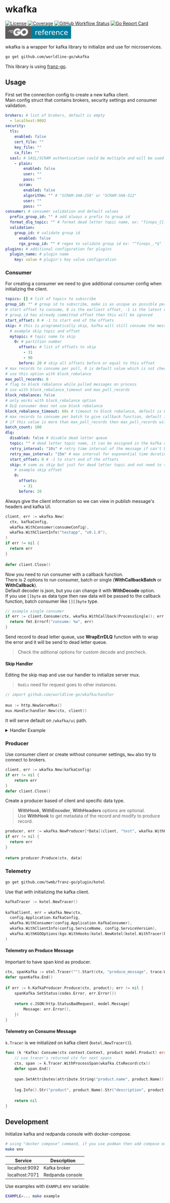 # wkafka

[![License](https://img.shields.io/github/license/worldline-go/wkafka?color=red&style=flat-square)](https://raw.githubusercontent.com/worldline-go/wkafka/main/LICENSE)
[![Coverage](https://img.shields.io/sonar/coverage/worldline-go_wkafka?logo=sonarcloud&server=https%3A%2F%2Fsonarcloud.io&style=flat-square)](https://sonarcloud.io/summary/overall?id=worldline-go_wkafka)
[![GitHub Workflow Status](https://img.shields.io/github/actions/workflow/status/worldline-go/wkafka/test.yml?branch=main&logo=github&style=flat-square&label=ci)](https://github.com/worldline-go/wkafka/actions)
[![Go Report Card](https://goreportcard.com/badge/github.com/worldline-go/wkafka?style=flat-square)](https://goreportcard.com/report/github.com/worldline-go/wkafka)
[![Go PKG](https://raw.githubusercontent.com/worldline-go/guide/main/badge/custom/reference.svg)](https://pkg.go.dev/github.com/worldline-go/wkafka)

wkafka is a wrapper for kafka library to initialize and use for microservices.

```sh
go get github.com/worldline-go/wkafka
```

This library is using [franz-go](https://github.com/twmb/franz-go).

## Usage

First set the connection config to create a new kafka client.  
Main config struct that contains brokers, security settings and consumer validation.

```yaml
brokers: # list of brokers, default is empty
  - localhost:9092
security:
  tls:
    enabled: false
    cert_file: ""
    key_file: ""
    ca_file: ""
  sasl: # SASL/SCRAM authentication could be multiple and will be used in order
    - plain:
        enabled: false
        user: ""
        pass: ""
      scram:
        enabled: false
        algorithm: "" # "SCRAM-SHA-256" or "SCRAM-SHA-512"
        user: ""
        pass: ""
consumer: # consumer validation and default values
  prefix_group_id: "" # add always a prefix to group id
  format_dlq_topic: "" # format dead letter topic name, ex: "finops_{{.AppName}}_dlq"
  validation:
    group_id: # validate group id
      enabled: false
      rgx_group_id: "" # regex to validate group id ex: "^finops_.*$"
plugins: # additional configuration for plugins
  plugin_name: # plugin name
    key: value # plugin's key value configuration
```

### Consumer

For creating a consumer we need to give additional consumer config when initializing the client.

```yaml
topics: [] # list of topics to subscribe
group_id: "" # group id to subscribe, make is as unique as possible per service
# start offset to consume, 0 is the earliest offset, -1 is the latest offset and more than 0 is the offset number
# group_id has already committed offset then this will be ignored
start_offset: 0 # -1 to start end of the offsets
skip: # this is programatically skip, kafka will still consume the message
  # example skip topic and offset
  mytopic: # topic name to skip
    0: # partition number
      offsets: # list of offsets to skip
        - 31
        - 90
      before: 20 # skip all offsets before or equal to this offset
# max records to consume per poll, 0 is default value which is not checking
# use this option with block_rebalance
max_poll_records: 0
# flag to block rebalance while pulled messages on process
# use with block_rebalance_timeout and max_poll_records
block_rebalance: false
# only works with block_rebalance option
# DLQ consumer does not use block rebalance
block_rebalance_timeout: 60s # timeout to block rebalance, default is 60 seconds
# max records to consume per batch to give callback function, default is 100
# if this value is more than max_poll_records then max_poll_records will be used
batch_count: 100
dlq:
  disabled: false # disable dead letter queue
  topic: "" # dead letter topic name, it can be assigned in the kafka config's format_dlq_topic
  retry_interval: "10s" # retry time interval of the message if can't be processed, default is 10s
  retry_max_interval: "15m" # max interval for exponential time duration limit, default is 15m
  start_offset: 0 # -1 to start end of the offsets
  skip: # same as skip but just for dead letter topic and not need to specify topic name
    # example skip offset
    0:
      offsets:
        - 31
      before: 20
```

Always give the client information so we can view in publish message's headers and kafka UI.

```go
client, err := wkafka.New(
  ctx, kafkaConfig,
  wkafka.WithConsumer(consumeConfig),
  wkafka.WithClientInfo("testapp", "v0.1.0"),
)
if err != nil {
  return err
}

defer client.Close()
```

Now you need to run consumer with a callback function.  
There is 2 options to run consumer, batch or single (__WithCallbackBatch__ or __WithCallback__).  
Default decoder is json, but you can change it with __WithDecode__ option.  
If you use `[]byte` as data type then raw data will be passed to the callback function, batch consumer like `[][]byte` type.

```go
// example single consumer
if err := client.Consume(ctx, wkafka.WithCallback(ProcessSingle)); err != nil {
  return fmt.Errorf("consume: %w", err)
}
```

Send record to dead letter queue, use __WrapErrDLQ__ function with to wrap the error and it will be send to dead letter queue.

> Check the aditional options for custom decode and precheck.


#### Skip Handler

Editing the skip map and use our handler to initialize server mux.

> `Redis` need for request goes to other instances.

```go
// import github.com/worldline-go/wkafka/handler

mux := http.NewServeMux()
mux.Handle(handler.New(ctx, client))
```

It will serve default on `/wkafka/ui` path.

<details><summary>Handler Example</summary>

```sh
make env

# run the example
EXAMPLE=consumer_single_handler make example
```

Add messages in here to skip the message http://localhost:7071

</details>

### Producer

Use consumer client or create without consumer settings, `New` also try to connect to brokers.

```go
client, err := wkafka.New(kafkaConfig)
if err != nil {
    return err
}
defer client.Close()
```

Create a producer based of client and specific data type.

> __WithHook__, __WithEncoder__, __WithHeaders__ options are optional.  
> Use __WithHook__ to get metadata of the record and modify to produce record.

```go
producer, err := wkafka.NewProducer[*Data](client, "test", wkafka.WithHook(ProduceHook))
if err != nil {
  return err
}

return producer.Produce(ctx, data)
```

### Telemetry

```sh
go get github.com/twmb/franz-go/plugin/kotel
```

Use that with initializing the kafka client.

```go
kafkaTracer := kotel.NewTracer()

kafkaClient, err = wkafka.New(ctx,
  config.Application.KafkaConfig,
  wkafka.WithConsumer(config.Application.KafkaConsumer),
  wkafka.WithClientInfo(config.ServiceName, config.ServiceVersion),
  wkafka.WithKGOOptions(kgo.WithHooks(kotel.NewKotel(kotel.WithTracer(kafkaTracer)).Hooks()...)),
)
```

#### Telemetry on Produce Message

Important to have span kind as producer.

```go
ctx, spanKafka := otel.Tracer("").Start(ctx, "produce_message", trace.WithSpanKind(trace.SpanKindProducer))
defer spanKafka.End()

if err := h.KafkaProducer.Produce(ctx, product); err != nil {
    spanKafka.SetStatus(codes.Error, err.Error())

    return c.JSON(http.StatusBadRequest, model.Message{
        Message: err.Error(),
    })
}
```

#### Telemetry on Consume Message

`k.Tracer` is we initialized on kafka client (`kotel.NewTracer()`).

```go
func (k *Kafka) Consume(ctx context.Context, product model.Product) error {
	// use tracer's returned ctx for next spans
	ctx, span := k.Tracer.WithProcessSpan(wkafka.CtxRecord(ctx))
	defer span.End()

	span.SetAttributes(attribute.String("product.name", product.Name))

	log.Info().Str("product", product.Name).Str("description", product.Description).Msg("consume message")

	return nil
}
```

## Development

Initialize kafka and redpanda console with docker-compose.

```sh
# using "docker compose" command, if you use podman then add compose extension and link docker with podman binary
make env
```

| Service        | Description      |
| -------------- | ---------------- |
| localhost:9092 | Kafka broker     |
| localhost:7071 | Redpanda console |

Use examples with `EXAMPLE` env variable:

```sh
EXAMPLE=... make example
```
